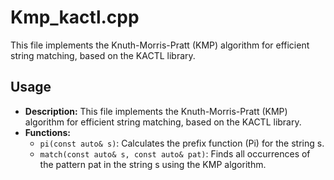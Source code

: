 # Kmp_kactl.cpp

This file implements the Knuth-Morris-Pratt (KMP) algorithm for efficient string matching, based on the KACTL library.

## Usage

*   **Description:** This file implements the Knuth-Morris-Pratt (KMP) algorithm for efficient string matching, based on the KACTL library.
*   **Functions:**
    *   `pi(const auto& s)`: Calculates the prefix function (Pi) for the string s.
    *   `match(const auto& s, const auto& pat)`: Finds all occurrences of the pattern pat in the string s using the KMP algorithm.